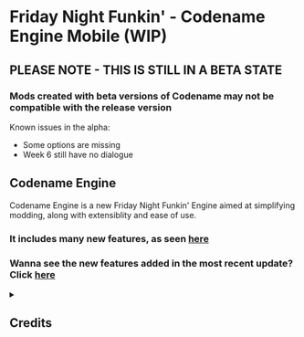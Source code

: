 # Friday Night Funkin' - Codename Engine Mobile (WIP)

## PLEASE NOTE - THIS IS STILL IN A BETA STATE
### Mods created with beta versions of Codename may not be compatible with the release version
Known issues in the alpha:
- Some options are missing
- Week 6 still have no dialogue

## Codename Engine

Codename Engine is a new Friday Night Funkin' Engine aimed at simplifying modding, along with extensiblity and ease of use.

### It includes many new features, as seen [here](FEATURES.md)

### Wanna see the new features added in the most recent update? Click [here](PATCHNOTES.md)

<details>
  <summary><h2>Credits</h2></summary>

- Credits to [Ne_Eo](https://twitter.com/Ne_Eo_Twitch) and the [3D-HaxeFlixel](https://github.com/lunarcleint/3D-HaxeFlixel) repository for Away3D Flixel support
- Credits to the [FlxAnimate](https://github.com/Dot-Stuff/flxanimate) team for the Animate Atlas support.
- Credits to Smokey555 for the backup Animate Atlas to spritesheet code.
- Credits to MAJigsaw77 for [hxvlc](https://github.com/MAJigsaw77/hxvlc) for video cutscene/mp4 support.
- Credits to Aidan63 for [discord-rpc](https://github.com/Aidan63/linc_discord-rpc) for discord rpc integration.
</details>
